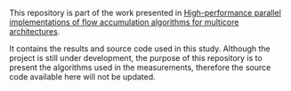 This repository is part of the work presented in [High-performance parallel implementations of flow accumulation algorithms for multicore architectures](https://doi.org/10.1016/j.cageo.2021.104741).

It contains the results and source code used in this study. Although the project is still under development, the purpose of this repository is to present the algorithms used in the measurements, therefore the source code available here will not be updated.
